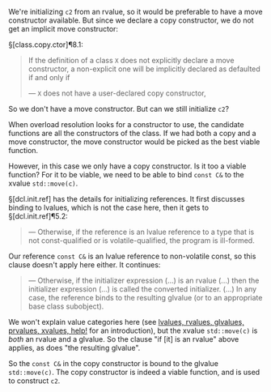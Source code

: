 We're initializing `c2` from an rvalue, so it would be preferable to have a move constructor available. But since we declare a copy constructor, we do not get an implicit move constructor:

§[class.copy.ctor]¶8.1:

> If the definition of a class `X` does not explicitly declare a move constructor, a non-explicit one will be implicitly declared as defaulted if and only if
>
> — `X` does not have a user-declared copy constructor,

So we don't have a move constructor. But can we still initialize `c2`?

When overload resolution looks for a constructor to use, the candidate functions are all the constructors of the class. If we had both a copy and a move constructor, the move constructor would be picked as the best viable function.

However, in this case we only have a copy constructor. Is it too a viable function? For it to be viable, we need to be able to bind `const C&` to the xvalue `std::move(c)`.

§[dcl.init.ref] has the details for initializing references. It first discusses binding to lvalues, which is not the case here, then it gets to §[dcl.init.ref]¶5.2:

> — Otherwise, if the reference is an lvalue reference to a type that is not const-qualified or is volatile-qualified, the program is ill-formed.

Our reference `const C&` is an lvalue reference to non-volatile const, so this clause doesn't apply here either. It continues:

> — Otherwise, if the initializer expression (...) is an rvalue (...) then the initializer expression (...) is called the converted initializer. (...) In any case, the reference binds to the resulting glvalue (or to an appropriate base class subobject).

We won't explain value categories here (see [lvalues, rvalues, glvalues, prvalues, xvalues, help!](https://blog.knatten.org/2018/03/09/lvalues-rvalues-glvalues-prvalues-xvalues-help/) for an introduction), but the xvalue `std::move(c)` is *both* an rvalue and a glvalue. So the clause "if [it] is an rvalue" above applies, as does "the resulting glvalue".

So the `const C&` in the copy constructor is bound to the glvalue `std::move(c)`. The copy constructor is indeed a viable function, and is used to construct `c2`.